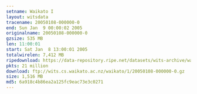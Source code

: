 ```yaml
---
setname: Waikato I
layout: witsdata
tracename: 20050108-000000-0
end: Sun Jan  9 00:00:02 2005
originalname: 20050108-000000-0
gzsize: 535 MB
len: 11:00:01
start: Sat Jan  8 13:00:01 2005
totalwirelen: 7,412 MB
ripedownload: https://data-repository.ripe.net/datasets/wits-archive/waikato/1/20050108-000000-0.gz
pkts: 21 million
download: ftp://wits.cs.waikato.ac.nz/waikato/1/20050108-000000-0.gz
size: 1,516 MB
md5: 6a918c4b86ea2a125fc9eac73e3c0271
---
```

